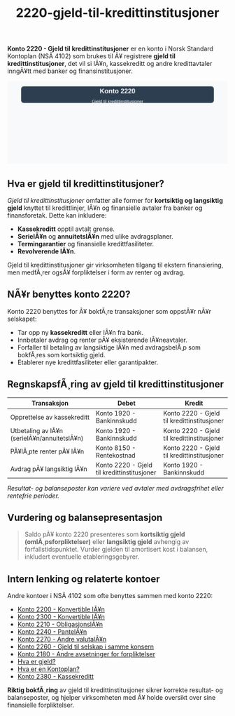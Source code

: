 ﻿---
title: "2220-gjeld-til-kredittinstitusjoner"
meta_title: "2220-gjeld-til-kredittinstitusjoner"
meta_description: "**Konto 2220 - Gjeld til kredittinstitusjoner** er en konto i Norsk Standard Kontoplan (NSÂ 4102) som brukes til Ã¥ registrere **gjeld til kredittinstitusjoner*..."
slug: 2220-gjeld-til-kredittinstitusjoner
type: blog
layout: pages/single
---

**Konto 2220 - Gjeld til kredittinstitusjoner** er en konto i Norsk Standard Kontoplan (NSÂ 4102) som brukes til Ã¥ registrere **gjeld til kredittinstitusjoner**, det vil si lÃ¥n, kassekreditt og andre kredittavtaler inngÃ¥tt med banker og finansinstitusjoner.

![Illustrasjon av konto 2220 gjeld til kredittinstitusjoner](2220-gjeld-til-kredittinstitusjoner-image.svg)

## Hva er gjeld til kredittinstitusjoner?

*Gjeld til kredittinstitusjoner* omfatter alle former for **kortsiktig og langsiktig gjeld** knyttet til kredittlinjer, lÃ¥n og finansielle avtaler fra banker og finansforetak. Dette kan inkludere:

* **Kassekreditt** opptil avtalt grense.
* **SerielÃ¥n** og **annuitetslÃ¥n** med ulike avdragsplaner.
* **Termingarantier** og finansielle kredittfasiliteter.
* **Revolverende lÃ¥n**.

Gjeld til kredittinstitusjoner gir virksomheten tilgang til ekstern finansiering, men medfÃ¸rer ogsÃ¥ forpliktelser i form av renter og avdrag.

## NÃ¥r benyttes konto 2220?

Konto 2220 benyttes for Ã¥ bokfÃ¸re transaksjoner som oppstÃ¥r nÃ¥r selskapet:

* Tar opp ny **kassekreditt** eller lÃ¥n fra bank.
* Innbetaler avdrag og renter pÃ¥ eksisterende lÃ¥neavtaler.
* Forfaller til betaling av langsiktige lÃ¥n med avdragsbelÃ¸p som bokfÃ¸res som kortsiktig gjeld.
* Etablerer nye kredittfasiliteter eller garantipakter.

## RegnskapsfÃ¸ring av gjeld til kredittinstitusjoner

| Transaksjon                                    | Debet                               | Kredit                                |
|------------------------------------------------|-------------------------------------|---------------------------------------|
| Opprettelse av kassekreditt                    | Konto 1920 - Bankinnskudd           | Konto 2220 - Gjeld til kredittinstitusjoner |
| Utbetaling av lÃ¥n (serielÃ¥n/annuitetslÃ¥n)       | Konto 1920 - Bankinnskudd           | Konto 2220 - Gjeld til kredittinstitusjoner |
| PÃ¥lÃ¸pte renter pÃ¥ lÃ¥n                          | Konto 8150 - Rentekostnad           | Konto 2220 - Gjeld til kredittinstitusjoner |
| Avdrag pÃ¥ langsiktig lÃ¥n                       | Konto 2220 - Gjeld til kredittinstitusjoner | Konto 1920 - Bankinnskudd           |

_*Resultat- og balanseposter kan variere ved avtaler med avdragsfrihet eller rentefrie perioder.*_

## Vurdering og balansepresentasjon

> Saldo pÃ¥ konto 2220 presenteres som **kortsiktig gjeld (omlÃ¸psforpliktelser)** eller **langsiktig gjeld** avhengig av forfallstidspunktet. Vurder gjelden til amortisert kost i balansen, inkludert eventuelle etableringsgebyrer.

## Intern lenking og relaterte kontoer

Andre kontoer i NSÂ 4102 som ofte benyttes sammen med konto 2220:

* [Konto 2200 - Konvertible lÃ¥n](/blogs/kontoplan/2200-konvertible-lan "Konto 2200 - Konvertible lÃ¥n i Norsk Standard Kontoplan")
* [Konto 2300 - Konvertible lÃ¥n](/blogs/kontoplan/2300-konvertible-lan "Konto 2300 - Konvertible lÃ¥n i Norsk Standard Kontoplan")
* [Konto 2210 - ObligasjonslÃ¥n](/blogs/kontoplan/2210-obligasjonslan "Konto 2210 - ObligasjonslÃ¥n i Norsk Standard Kontoplan")
* [Konto 2240 - PantelÃ¥n](/blogs/kontoplan/2240-pantelan "Konto 2240 - PantelÃ¥n i Norsk Standard Kontoplan")
* [Konto 2270 - Andre valutalÃ¥n](/blogs/kontoplan/2270-andre-valutalan "Konto 2270 - Andre valutalÃ¥n i Norsk Standard Kontoplan")
* [Konto 2260 - Gjeld til selskap i samme konsern](/blogs/kontoplan/2260-gjeld-til-selskap-i-samme-konsern "Konto 2260 - Gjeld til selskap i samme konsern i Norsk Standard Kontoplan")
* [Konto 2180 - Andre avsetninger for forpliktelser](/blogs/kontoplan/2180-andre-avsetninger-for-forpliktelser "Konto 2180 - Andre avsetninger for forpliktelser i Norsk Standard Kontoplan")
* [Hva er gjeld?](/blogs/regnskap/hva-er-gjeld "Hva er Gjeld i Regnskap? Komplett Guide til Forpliktelser og Gjeldstyper")
* [Hva er en Kontoplan?](/blogs/regnskap/hva-er-kontoplan "Hva er en Kontoplan? Komplett Guide til Kontoplaner i Norsk Regnskap")
* [Konto 2380 - Kassekreditt](/blogs/kontoplan/2380-kassekreditt "Konto 2380 - Kassekreditt i Norsk Standard Kontoplan")

**Riktig bokfÃ¸ring** av gjeld til kredittinstitusjoner sikrer korrekte resultat- og balanseposter, og hjelper virksomheten med Ã¥ holde oversikt over sine finansielle forpliktelser.
